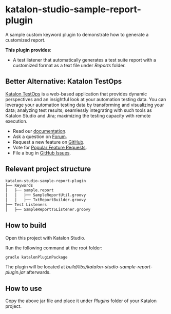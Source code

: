 # katalon-studio-sample-report-plugin

A sample custom keyword plugin to demonstrate how to generate a customized report.

**This plugin provides**:
- A test listener that automatically generates a test suite report with a customized format as a text file under *Reports* folder.

## Better Alternative: Katalon TestOps

[Katalon TestOps](https://analytics.katalon.com) is a web-based application that provides dynamic perspectives and an insightful look at your automation testing data. You can leverage your automation testing data by transforming and visualizing your data; analyzing test results; seamlessly integrating with such tools as Katalon Studio and Jira; maximizing the testing capacity with remote execution.

* Read our [documentation](https://docs.katalon.com/katalon-analytics/docs/overview.html).
* Ask a question on [Forum](https://forum.katalon.com/categories/katalon-analytics).
* Request a new feature on [GitHub](CONTRIBUTING.md).
* Vote for [Popular Feature Requests](https://github.com/katalon-analytics/katalon-analytics/issues?q=is%3Aopen+is%3Aissue+label%3Afeature-request+sort%3Areactions-%2B1-desc).
* File a bug in [GitHub Issues](https://github.com/katalon-analytics/katalon-analytics/issues).

## Relevant project structure
```bash
katalon-studio-sample-report-plugin
├── Keywords
│   ├── sample.report
│   │   ├── SampleReportUtil.groovy
│   │   ├── TxtReportBuilder.groovy
├── Test Listeners
│   ├── SampleReportTSListener.groovy
```

## How to build
Open this project with Katalon Studio.

Run the following command at the root folder:

```sh
gradle katalonPluginPackage
```

The plugin will be located at *build/libs/katalon-studio-sample-report-plugin.jar* afterwards.

## How to use 

Copy the above jar file and place it under *Plugins* folder of your Katalon project.
